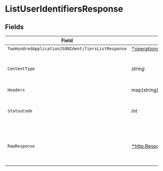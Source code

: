 # ListUserIdentifiersResponse


## Fields

| Field                                                                                                                                  | Type                                                                                                                                   | Required                                                                                                                               | Description                                                                                                                            |
| -------------------------------------------------------------------------------------------------------------------------------------- | -------------------------------------------------------------------------------------------------------------------------------------- | -------------------------------------------------------------------------------------------------------------------------------------- | -------------------------------------------------------------------------------------------------------------------------------------- |
| `TwoHundredApplicationJSONIdentifiersListResponse`                                                                                     | [*operations.ListUserIdentifiersIdentifiersListResponse](../../../pkg/models/operations/listuseridentifiersidentifierslistresponse.md) | :heavy_minus_sign:                                                                                                                     | OK                                                                                                                                     |
| `ContentType`                                                                                                                          | *string*                                                                                                                               | :heavy_check_mark:                                                                                                                     | HTTP response content type for this operation                                                                                          |
| `Headers`                                                                                                                              | map[string][]*string*                                                                                                                  | :heavy_check_mark:                                                                                                                     | N/A                                                                                                                                    |
| `StatusCode`                                                                                                                           | *int*                                                                                                                                  | :heavy_check_mark:                                                                                                                     | HTTP response status code for this operation                                                                                           |
| `RawResponse`                                                                                                                          | [*http.Response](https://pkg.go.dev/net/http#Response)                                                                                 | :heavy_check_mark:                                                                                                                     | Raw HTTP response; suitable for custom response parsing                                                                                |